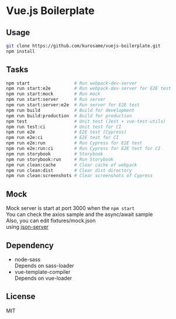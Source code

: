 # Vue.js Boilerplate

## Usage

```sh
git clone https://github.com/kurosame/vuejs-boilerplate.git
npm install
```

## Tasks

```sh
npm start                 # Run webpack-dev-server
npm run start:e2e         # Run webpack-dev-server for E2E test
npm run start:mock        # Run mock
npm run start:server      # Run server
npm run start:server:e2e  # Run server for E2E test
npm run build             # Build for development
npm run build:production  # Build for production
npm test                  # Unit test (Jest + vue-test-utils)
npm run test:ci           # Unit test for CI
npm run e2e               # E2E test (Cypress)
npm run e2e:ci            # E2E test for CI
npm run e2e:run           # Run Cypress for E2E test
npm run e2e:run:ci        # Run Cypress for E2E test for CI
npm run storybook         # Storybook
npm run storybook:run     # Run Storybook
npm run clean:cache       # Clear cache of webpack
npm run clean:dist        # Clear dist directory
npm run clean:screenshots # Clear screenshots of Cypress
```

## Mock

Mock server is start at port 3000 when the `npm start`  
You can check the axios sample and the async/await sample  
Also, you can edit fixtures/mock.json  
using [json-server](https://github.com/typicode/json-server)

## Dependency

- node-sass  
  Depends on sass-loader
- vue-template-compiler  
  Depends on vue-loader

## License

MIT

